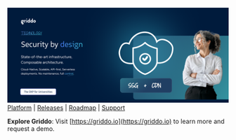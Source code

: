 ![Griddo Hero](../assets/hero-for-github.png)
[Platform](https://griddo.io) | [Releases](https://griddo.io/en/releases/) | [Roadmap](https://griddo.io/en/upcoming) | [Support](https://griddo.io/en/support) 


**Explore Griddo**: Visit [https://griddo.io](https://griddo.io) to learn more and request a demo.


